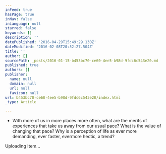```yaml
---
inFeed: true
hasPage: true
inNav: false
inLanguage: null
starred: false
keywords: []
description: ''
datePublished: '2016-04-29T15:49:29.130Z'
dateModified: '2016-02-08T20:52:27.504Z'
title: ''
author: []
sourcePath: _posts/2016-01-15-b453bc70-ce60-4ee5-b98d-9fdc6c543e20.md
published: true
authors: []
publisher:
  name: null
  domain: null
  url: null
  favicon: null
url: b453bc70-ce60-4ee5-b98d-9fdc6c543e20/index.html
_type: Article

---
```

* With more of us in more places more often, what are the merits of experiences that take us away from our usual pace? What is the value of changing that pace? Why is a perception of life as ever more demanding, ever faster, evermore hectic, a trend?

Uploading Item...